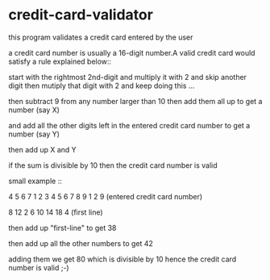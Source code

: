 # credit-card-validator
this program validates a credit card entered by the user

a credit card number is usually a 16-digit number.A valid credit card would satisfy a rule explained below::

start with the rightmost 2nd-digit and multiply it with 2 and skip another digit then mutiply that digit with 2 and keep doing this ...

then subtract 9 from any number larger than 10 
then add them all up to get a number (say X)

and add all the other digits left in the entered credit card number to get a number (say Y) 

then add up X and Y 

if the sum is divisible by 10 then the credit card number is valid


small example ::

4  5  6  7  1  2  3  4   5  6  7  8   9  1  2  9   (entered credit card number)

8    12     2     6     10    14     18     4   (first line)


then add up "first-line" to get 38

then add up all the other numbers to get 42 

adding them we get 80 which is divisible by 10 hence the credit card number is valid ;-)

